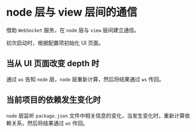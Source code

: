 # node 层与 view 层间的通信

借助 `WebSocket` 服务，在 `node` 层与 `view` 层间建立通信。

初次启动时，根据配置项初始化 UI 页面。

## 当从 UI 页面改变 depth 时

通过 `ws` 告知 `node` 层，`node` 层重新计算，然后将结果通过 `ws` 传回。

## 当前项目的依赖发生变化时

`node` 层监听 `package.json` 文件中相关信息的变化，当发生变化时，重新计算依赖关系，然后将结果通过 `ws` 传回。
